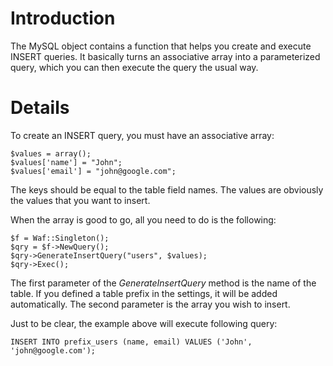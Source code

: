 # Introduction #

The MySQL object contains a function that helps you create and execute INSERT queries. It basically turns an associative array into a parameterized query, which you can then execute the query the usual way.

# Details #
To create an INSERT query, you must have an associative array:
```
$values = array();
$values['name'] = "John";
$values['email'] = "john@google.com";
```

The keys should be equal to the table field names. The values are obviously the values that you want to insert.

When the array is good to go, all you need to do is the following:
```
$f = Waf::Singleton();
$qry = $f->NewQuery();
$qry->GenerateInsertQuery("users", $values);
$qry->Exec();
```

The first parameter of the _GenerateInsertQuery_ method is the name of the table. If you defined a table prefix in the settings, it will be added automatically. The second parameter is the array you wish to insert.

Just to be clear, the example above will execute following query:
```
INSERT INTO prefix_users (name, email) VALUES ('John', 'john@google.com');
```